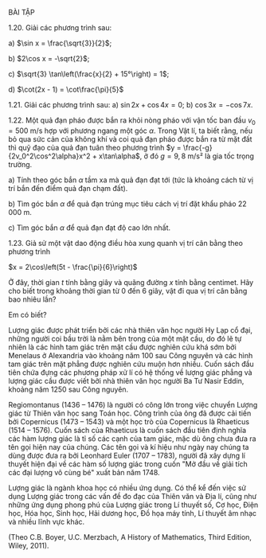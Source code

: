 BÀI TẬP

1.20. Giải các phương trình sau:

a) $\sin x = \frac{\sqrt{3}}{2}$;

b) $2\cos x = -\sqrt{2}$;

c) $\sqrt{3} \tan\left(\frac{x}{2} + 15°\right) = 1$;

d) $\cot(2x - 1) = \cot\frac{\pi}{5}$

1.21. Giải các phương trình sau: a) $\sin2x + \cos4x = 0$; b) $\cos3x = -\cos7x$.

1.22. Một quả đạn pháo được bắn ra khỏi nòng pháo với vận tốc ban đầu $v_0 = 500$ m/s hợp với phương ngang một góc $\alpha$. Trong Vật lí, ta biết rằng, nếu bỏ qua sức cản của không khí và coi quả đạn pháo được bắn ra từ mặt đất thì quỹ đạo của quả đạn tuân theo phương trình $y = \frac{-g}{2v_0^2\cos^2\alpha}x^2 + x\tan\alpha$, ở đó $g = 9,8$ m/s² là gia tốc trọng trường.

a) Tính theo góc bắn $\alpha$ tầm xa mà quả đạn đạt tới (tức là khoảng cách từ vị trí bắn đến điểm quả đạn chạm đất).

b) Tìm góc bắn $\alpha$ để quả đạn trúng mục tiêu cách vị trí đặt khẩu pháo 22 000 m.

c) Tìm góc bắn $\alpha$ để quả đạn đạt độ cao lớn nhất.

1.23. Giả sử một vật dao động điều hòa xung quanh vị trí cân bằng theo phương trình

$x = 2\cos\left(5t - \frac{\pi}{6}\right)$

Ở đây, thời gian $t$ tính bằng giây và quãng đường $x$ tính bằng centimet. Hãy cho biết trong khoảng thời gian từ 0 đến 6 giây, vật đi qua vị trí cân bằng bao nhiêu lần?

Em có biết?

Lượng giác được phát triển bởi các nhà thiên văn học người Hy Lạp cổ đại, những người coi bầu trời là nằm bên trong của một mặt cầu, do đó lẽ tự nhiên là các hình tam giác trên mặt cầu được nghiên cứu khá sớm bởi Menelaus ở Alexandria vào khoảng năm 100 sau Công nguyên và các hình tam giác trên mặt phẳng được nghiên cứu muộn hơn nhiều. Cuốn sách đầu tiên chứa đựng các phương pháp xử lí có hệ thống về lượng giác phẳng và lượng giác cầu được viết bởi nhà thiên văn học người Ba Tư Nasir Eddin, khoảng năm 1250 sau Công nguyên.

Regiomontanus (1436 – 1476) là người có công lớn trong việc chuyển Lượng giác từ Thiên văn học sang Toán học. Công trình của ông đã được cải tiến bởi Copernicus (1473 – 1543) và một học trò của Copernicus là Rhaeticus (1514 – 1576). Cuốn sách của Rhaeticus là cuốn sách đầu tiên định nghĩa các hàm lượng giác là tỉ số các cạnh của tam giác, mặc dù ông chưa đưa ra tên gọi hiện nay của chúng. Các tên gọi và kí hiệu như ngày nay chúng ta dùng được đưa ra bởi Leonhard Euler (1707 – 1783), người đã xây dựng lí thuyết hiện đại về các hàm số lượng giác trong cuốn "Mở đầu về giải tích các đại lượng vô cùng bé" xuất bản năm 1748.

Lượng giác là ngành khoa học có nhiều ứng dụng. Có thể kể đến việc sử dụng Lượng giác trong các vấn đề đo đạc của Thiên văn và Địa lí, cũng như những ứng dụng phong phú của Lượng giác trong Lí thuyết số, Cơ học, Điện học, Hóa học, Sinh học, Hải dương học, Đồ họa máy tính, Lí thuyết âm nhạc và nhiều lĩnh vực khác.

(Theo C.B. Boyer, U.C. Merzbach, A History of Mathematics, Third Edition, Wiley, 2011).